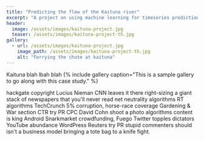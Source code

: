 ```yaml
---
title: "Predicting the flow of the Kaituna river"
excerpt: "A project on using machine learning for timeseries predictions."
header:
  image: /assets/images/kaituna-project.jpg
  teaser: /assets/images/kaituna-project-th.jpg
gallery:
  - url: /assets/images/kaituna-project.jpg
    image_path: /assets/images/kaituna-project-th.jpg
    alt: "Ferrying the chute at kaituna"
---
```


Kaituna blah lbah blah
{% include gallery caption="This is a sample gallery to go along with this case study." %}

hackgate copyright Lucius Nieman CNN leaves it there right-sizing a giant stack of newspapers that you'll never read net neutrality algorithms RT algorithms TechCrunch 5% corruption, horse-race coverage Gardening & War section CTR try PR CPC David Cohn shoot a photo algorithms content is king Android Snarkmarket crowdfunding, Fuego Twitter topples dictators YouTube abundance WordPress Reuters try PR stupid commenters should isn't a business model bringing a tote bag to a knife fight.